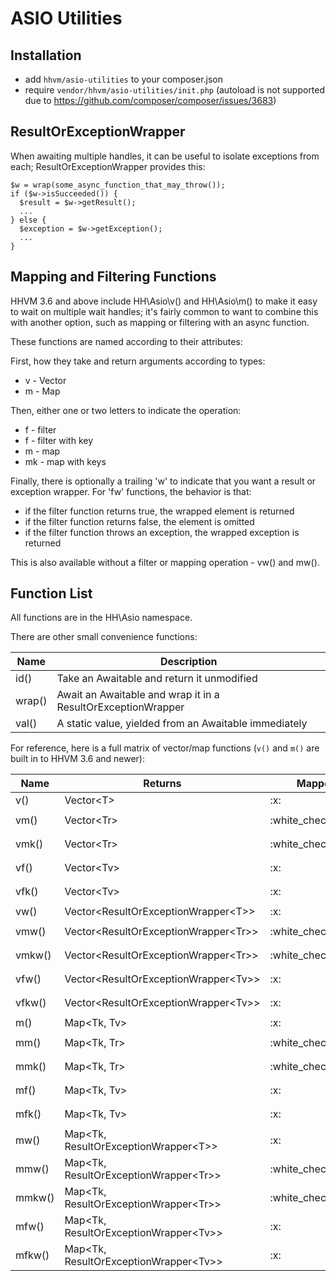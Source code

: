 ASIO Utilities
==============

Installation
------------

- add `hhvm/asio-utilities` to your composer.json
- require `vendor/hhvm/asio-utilities/init.php` (autoload is not supported due to
  https://github.com/composer/composer/issues/3683)

ResultOrExceptionWrapper
------------------------

When awaiting multiple handles, it can be useful to isolate exceptions from
each; ResultOrExceptionWrapper provides this:

```Hack
$w = wrap(some_async_function_that_may_throw());
if ($w->isSucceeded()) {
  $result = $w->getResult();
  ...
} else {
  $exception = $w->getException();
  ...
}
```

Mapping and Filtering Functions
-------------------------------

HHVM 3.6 and above include HH\Asio\v() and HH\Asio\m() to make it easy to wait
on multiple wait handles; it's fairly common to want to combine this with
another option, such as mapping or filtering with an async function.

These functions are named according to their attributes:

First, how they take and return arguments according to types:
 * v - Vector
 * m - Map

Then, either one or two letters to indicate the operation:
 * f - filter
 * f - filter with key
 * m - map
 * mk - map with keys

Finally, there is optionally a trailing 'w' to indicate that you want
a result or exception wrapper. For 'fw' functions, the behavior is that:

 * if the filter function returns true, the wrapped element is returned
 * if the filter function returns false, the element is omitted
 * if the filter function throws an exception, the wrapped exception is returned

This is also available without a filter or mapping operation - vw() and mw().

Function List
-------------

All functions are in the HH\Asio namespace.

There are other small convenience functions:

<table>
  <thead>
    <tr>
      <th>Name</th>
      <th>Description</th>
    </tr>
  </thead>
  <tbody>
    <tr><td>id()</td><td>Take an Awaitable and return it unmodified</td>
    <tr>
      <td>wrap()</td>
      <td>Await an Awaitable and wrap it in a ResultOrExceptionWrapper</td>
    </tr>
    <tr>
      <td>val()</td>
      <td>A static value, yielded from an Awaitable immediately</td>
    <tr/>
  </tbody>
</table>

For reference, here is a full matrix of vector/map functions (`v()` and `m()` are built in to HHVM 3.6 and newer):

<table>
  <thead>
    <tr>
      <th>Name</th>
      <th>Returns</th>
      <th>Mapped</th>
      <th>Filtered</th>
      <th>with key</th>
      <th>Wrapped</th>
      <th>Callback</th>
    </tr>
  </thead>
  <tbody>
    <tr>
      <td>v()</td>
      <td>Vector&lt;T&gt;</td>
      <td>:x:</td>
      <td>:x:</td>
      <td>:x:</td>
      <td>:x:</td>
    </tr>
    <tr>
      <td>vm()</td>
      <td>Vector&lt;Tr&gt;</td>
      <td>:white_check_mark:</td>
      <td>:x:</td>
      <td>:x:</td>
      <td>:x:</td>
      <td><code>(Tv): Awaitable&lt;Tr&gt;</code></tr>
    </tr>
    <tr>
      <td>vmk()</td>
      <td>Vector&lt;Tr&gt;</td>
      <td>:white_check_mark:</td>
      <td>:x:</td>
      <td>:white_check_mark:</td>
      <td>:x:</td>
      <td><code>(Tk, Tv): Awaitable&lt;Tr&gt;</code></tr>
    </tr>
    <tr>
      <td>vf()</td>
      <td>Vector&lt;Tv&gt;</td>
      <td>:x:</td>
      <td>:white_check_mark:</td>
      <td>:x:</td>
      <td>:x:</td>
      <td><code>(Tv): Awaitable&lt;bool&gt;</code></tr>
    </tr>
    <tr>
      <td>vfk()</td>
      <td>Vector&lt;Tv&gt;</td>
      <td>:x:</td>
      <td>:white_check_mark:</td>
      <td>:white_check_mark:</td>
      <td>:x:</td>
      <td><code>(Tk, Tv): Awaitable&lt;bool&gt;</code></tr>
    </tr>
    <tr>
      <td>vw()</td>
      <td>Vector&lt;ResultOrExceptionWrapper&lt;T&gt;&gt;</td>
      <td>:x:</td>
      <td>:x:</td>
      <td>:x:</td>
      <td>:white_check_mark:</td>
    </tr>
    <tr>
      <td>vmw()</td>
      <td>Vector&lt;ResultOrExceptionWrapper&lt;Tr&gt;&gt;</td>
      <td>:white_check_mark:</td>
      <td>:x:</td>
      <td>:x:</td>
      <td>:white_check_mark:</td>
      <td><code>(Tv): Awaitable&lt;Tr&gt;</code></tr>
    </tr>
    <tr>
      <td>vmkw()</td>
      <td>Vector&lt;ResultOrExceptionWrapper&lt;Tr&gt;&gt;</td>
      <td>:white_check_mark:</td>
      <td>:x:</td>
      <td>:white_check_mark:</td>
      <td>:white_check_mark:</td>
      <td><code>(Tk, Tv): Awaitable&lt;Tr&gt;</code></tr>
    </tr>
    <tr>
      <td>vfw()</td>
      <td>Vector&lt;ResultOrExceptionWrapper&lt;Tv&gt;&gt;</td>
      <td>:x:</td>
      <td>:white_check_mark:</td>
      <td>:x:</td>
      <td>:white_check_mark:</td>
      <td><code>(Tv): Awaitable&lt;bool&gt;</code></tr>
    </tr>
    <tr>
      <td>vfkw()</td>
      <td>Vector&lt;ResultOrExceptionWrapper&lt;Tv&gt;&gt;</td>
      <td>:x:</td>
      <td>:white_check_mark:</td>
      <td>:white_check_mark:</td>
      <td>:white_check_mark:</td>
      <td><code>(Tk, Tv): Awaitable&lt;bool&gt;</code></tr>
    </tr>
    <tr>
      <td>m()</td>
      <td>Map&lt;Tk, Tv&gt;</td>
      <td>:x:</td>
      <td>:x:</td>
      <td>:x:</td>
      <td>:x:</td>
    </tr>
    <tr>
      <td>mm()</td>
      <td>Map&lt;Tk, Tr&gt;</td>
      <td>:white_check_mark:</td>
      <td>:x:</td>
      <td>:x:</td>
      <td>:x:</td>
      <td><code>(Tv): Awaitable&lt;Tr&gt;</code></tr>
    </tr>
    <tr>
      <td>mmk()</td>
      <td>Map&lt;Tk, Tr&gt;</td>
      <td>:white_check_mark:</td>
      <td>:x:</td>
      <td>:white_check_mark:</td>
      <td>:x:</td>
      <td><code>(Tk, Tv): Awaitable&lt;Tr&gt;</code></tr>
    </tr>
    <tr>
      <td>mf()</td>
      <td>Map&lt;Tk, Tv&gt;</td>
      <td>:x:</td>
      <td>:white_check_mark:</td>
      <td>:x:</td>
      <td>:x:</td>
      <td><code>(Tv): Awaitable&lt;bool&gt;</code></tr>
    </tr>
    <tr>
      <td>mfk()</td>
      <td>Map&lt;Tk, Tv&gt;</td>
      <td>:x:</td>
      <td>:white_check_mark:</td>
      <td>:white_check_mark:</td>
      <td>:x:</td>
      <td><code>(Tk, Tv): Awaitable&lt;bool&gt;</code></tr>
    </tr>
    <tr>
      <td>mw()</td>
      <td>Map&lt;Tk, ResultOrExceptionWrapper&lt;T&gt;&gt;</td>
      <td>:x:</td>
      <td>:x:</td>
      <td>:x:</td>
      <td>:white_check_mark:</td>
    </tr>
    <tr>
      <td>mmw()</td>
      <td>Map&lt;Tk, ResultOrExceptionWrapper&lt;Tr&gt;&gt;</td>
      <td>:white_check_mark:</td>
      <td>:x:</td>
      <td>:x:</td>
      <td>:white_check_mark:</td>
      <td><code>(Tv): Awaitable&lt;Tr&gt;</code></tr>
    </tr>
    <tr>
      <td>mmkw()</td>
      <td>Map&lt;Tk, ResultOrExceptionWrapper&lt;Tr&gt;&gt;</td>
      <td>:white_check_mark:</td>
      <td>:x:</td>
      <td>:white_check_mark:</td>
      <td>:white_check_mark:</td>
      <td><code>(Tk, Tv): Awaitable&lt;Tr&gt;</code></tr>
    </tr>
    <tr>
      <td>mfw()</td>
      <td>Map&lt;Tk, ResultOrExceptionWrapper&lt;Tv&gt;&gt;</td>
      <td>:x:</td>
      <td>:white_check_mark:</td>
      <td>:x:</td>
      <td>:white_check_mark:</td>
      <td><code>(Tv): Awaitable&lt;bool&gt;</code></tr>
    </tr>
    <tr>
      <td>mfkw()</td>
      <td>Map&lt;Tk, ResultOrExceptionWrapper&lt;Tv&gt;&gt;</td>
      <td>:x:</td>
      <td>:white_check_mark:</td>
      <td>:white_check_mark:</td>
      <td>:white_check_mark:</td>
      <td><code>(Tk, Tv): Awaitable&lt;bool&gt;</code></tr>
    </tr>
  </tbody>
</table>

